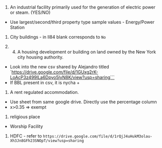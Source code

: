 1. An industrial facility primarily used for the generation of electric power or steam. (YES/NO)
- Use largest/second/third property type
 sample values - Energy/Power Station

1. City buildings - in ll84 blank corresponds to `No`

1. 4. A housing development or building on land owned by the New York city housing authority.
- Look into the new csv shared by Alejandro titled `https://drive.google.com/file/d/1GUxg2rK-LoAcP3z499lLa6Dpyo5lyN8K/view?usp=sharing```
- If BBL present in csv, it is nycha +

1. A rent regulated accommodation.
- Use sheet from same google drive. Directly use the percentage column
- x>0.35 => exempt

1. religious place
- Worship Facility

1. HDFC - refer to `https://drive.google.com/file/d/1rQjJ4uHukM3olau-Xh3Jn8GFh23SNOpT/view?usp=sharing`



